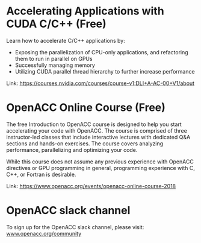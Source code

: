 # Accelerating Applications with CUDA C/C++ (Free)
Learn how to accelerate C/C++ applications by:
* Exposing the parallelization of CPU-only applications, and refactoring them to run in parallel on GPUs
* Successfully managing memory
* Utilizing CUDA parallel thread hierarchy to further increase performance

Link: https://courses.nvidia.com/courses/course-v1:DLI+A-AC-00+V1/about

# OpenACC Online Course (Free)
The free Introduction to OpenACC course is designed to help you start accelerating your code with OpenACC. The course is comprised of three instructor-led classes that include interactive lectures with dedicated Q&A sections and hands-on exercises. The course covers analyzing performance, parallelizing and optimizing your code.

While this course does not assume any previous experience with OpenACC directives or GPU programming in general, programming experience with C, C++, or Fortran is desirable.

Link: https://www.openacc.org/events/openacc-online-course-2018

# OpenACC slack channel
To sign up for the OpenACC slack channel, please visit: www.openacc.org/community
